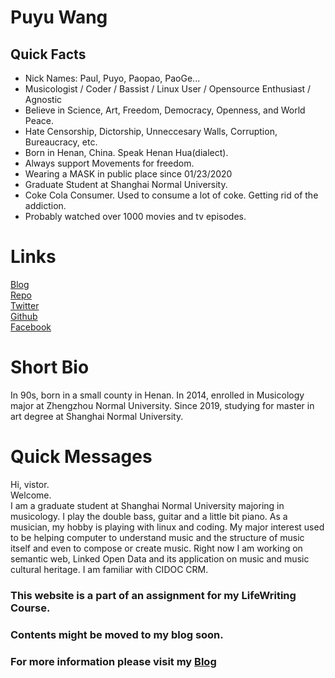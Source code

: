 # Puyu Wang

## Quick Facts
 
- Nick Names: Paul, Puyo, Paopao, PaoGe...
- Musicologist / Coder / Bassist / Linux User / Opensource Enthusiast / Agnostic
- Believe in Science, Art, Freedom, Democracy, Openness, and World Peace.
- Hate Censorship, Dictorship, Unneccesary Walls, Corruption, Bureaucracy, etc.
- Born in Henan, China. Speak Henan Hua(dialect).   
- Always support Movements for freedom.
- Wearing a MASK in public place since 01/23/2020
- Graduate Student at Shanghai Normal University. 
- Coke Cola Consumer. Used to consume a lot of coke. Getting rid of the addiction. 
- Probably watched over 1000 movies and tv episodes. 
 
# Links

[Blog](https://blog.puyu.live)  
[Repo](https://repo.puyu.live)  
[Twitter](https://twitter.com/Paul_Y_W)  
[Github](https://github.com/PaulWang1905)    
[Facebook](facebook.com/puyu.wang.music)  

# Short Bio

In 90s, born in a small county in Henan. 
In 2014, enrolled in Musicology major at Zhengzhou Normal University. 
Since 2019, studying for master in art degree at Shanghai Normal University. 

# Quick Messages

Hi, vistor.  
Welcome.   
I am a graduate student at Shanghai Normal University majoring in musicology. 
I play the double bass, guitar and a little bit piano.
As a musician, my hobby is playing with linux and coding.
My major interest used to be helping computer to understand music and the structure of music 
itself and even to compose or create music.
Right now I am working on semantic web,  Linked Open Data and its application on music and music cultural heritage. 
I am familiar with CIDOC CRM. 

 
### This website is a part of an assignment for my LifeWriting Course. 
### Contents might be moved to my blog soon. 
### For more information please visit my [Blog](https://blog.puyu.live)


